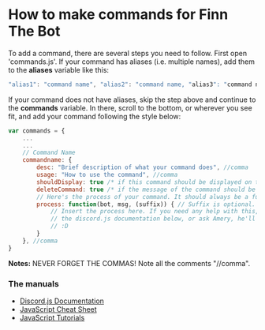 # How to make commands for Finn The Bot
To add a command, there are several steps you need to follow. First open 'commands.js'. If your command has aliases (i.e.
multiple names), add them to the **aliases** variable like this:
```javascript
"alias1": "command name", "alias2": "command name, "alias3": "command name", //comma
```

If your command does not have aliases, skip the step above and continue to the **commands** variable. In there, scroll to the bottom,
or wherever you see fit, and add your command following the style below:

```javascript
var commands = {
	...
	...
	// Command Name
	commandname: {
		desc: "Brief description of what your command does", //comma
		usage: "How to use the command", //comma
		shouldDisplay: true /* if this command should be displayed on the help, or */ false /* if not */, //comma
		deleteCommand: true /* if the message of the command should be automatically deleted, or */ false /* if not */, //comma
		// Here's the process of your command. It should always be a function.
		process: function(bot, msg, (suffix)) { // Suffix is optional. The suffix would be, in the message: !command <suffix>. Use suffix if you're gonna work with user inputs.
			// Insert the process here. If you need any help with this, check out
			// the discord.js documentation below, or ask Amery, he'll know what to do.
			// :D
		}
	}, //comma
}
```

**Notes:** NEVER FORGET THE COMMAS! Note all the comments "//comma".

### The manuals
- [Discord.js Documentation](https://discordjs.readthedocs.org/en/latest/)
- [JavaScript Cheat Sheet](http://overapi.com/javascript/)
- [JavaScript Tutorials](http://www.w3schools.com/js/)
